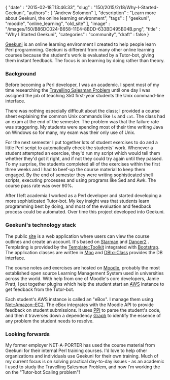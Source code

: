 {
   "date" : "2015-02-18T13:46:33",
   "slug" : "150/2015/2/18/Why-I-Started-Geekuni",
   "authors" : [
      "Andrew Solomon"
   ],
   "description" : "Learn more about Geekuni, the online learning environment",
   "tags" : [
      "geekuni",
      "moodle",
      "online_learning",
      "old_site"
   ],
   "image" : "/images/150/B86DC024-B658-11E4-8BDD-633BD495B04B.png",
   "title" : "Why I Started Geekuni",
   "categories" : "community",
   "draft" : false
}


[Geekuni](https://www.geekuni.com) is an online learning environment I created to help people learn Perl programming. Geekuni is different from many other online learning courses because the student's work is evaluated by a Tutor-bot, giving them instant feedback. The focus is on learning by doing rather than theory.

### Background

Before becoming a Perl developer, I was an academic. I spent most of my time researching the [Travelling Salesman Problem](https://en.wikipedia.org/wiki/Travelling_salesman_problem) until one day I was assigned the job of teaching 350 first-year students the Unix command-line interface.

There was nothing especially difficult about the class; I provided a course sheet explaining the common Unix commands like `ls` and `cat`. The class had an exam at the end of the semester. The problem was that the failure rate was staggering. My students were spending most of their time writing Java on Windows so for many, my exam was their only use of Unix.

For the next semester I put together lots of student exercises to do and a little Perl script to automatically check the students' work. Whenever a student attempted an exercise, they'd run my script which would tell them whether they'd got it right, and if not they could try again until they passed. To my surprise, the students completed all of the exercises within the first three weeks and I had to beef-up the course material to keep them engaged. By the end of semester they were writing sophisticated shell scripts, executing processes and using programs like Sed and Awk. The course pass rate was over 90%.

After I left academia I worked as a Perl developer and started developing a more sophisticated Tutor-bot. My key insight was that students learn programming best by doing, and most of the evaluation and feedback process could be automated. Over time this project developed into Geekuni.

### Geekuni's technology stack

The public [site](https://geekuni.com) is a web application where users can view the course outlines and create an account. It's based on [Starman](https://metacpan.org/pod/Starman) and [Dancer2](https://metacpan.org/pod/Dancer2) . Templating is provided by the [Template::Toolkit](https://metacpan.org/pod/Template::Toolkit) integrated with [Bootstrap](http://getbootstrap.com/). The application classes are written in [Moo](https://metacpan.org/pod/Moo) and [DBIx::Class](https://metacpan.org/pod/DBIx::Class) provides the DB interface.

The course notes and exercises are hosted on [Moodle](https://moodle.org/), probably the most established open source Learning Management System used in universities across the world. With help from one of Moodle's core developers, Jamie Pratt, I put together plugins which help the student start an [AWS](http://aws.amazon.com/) instance to get feedback from the Tutor-bot.

Each student's AWS instance is called an "eBox". I manage them using [Net::Amazon::EC2](https://metacpan.org/pod/Net::Amazon::EC2). The eBox integrates with the Moodle API to provide feedback on student submissions. It uses [PPI](https://metacpan.org/pod/PPI) to parse the student's code, and then it traverses down a dependency [Graph](https://metacpan.org/pod/distribution/Graph/lib/Graph.pod) to identify the essence of any problem the student needs to resolve.

### Looking forwards

My former employer NET-A-PORTER has used the course material from Geekuni for their internal Perl training courses. I'd love to help other organizations and individuals use Geekuni for their own training. Much of my current focus is on solving practical day-to-day issues - as an academic I used to study the Travelling Salesman Problem, and now I'm working the on the "Tutor-bot Scaling problem"!
